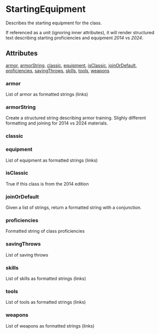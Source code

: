 # StartingEquipment

Describes the starting equipment for the class.

If referenced as a unit (ignoring inner attributes), it will render
structured text describing starting proficiencies and equipment *2014* vs
*2024*.

## Attributes

[armor](#armor), [armorString](#armorstring), [classic](#classic), [equipment](#equipment), [isClassic](#isclassic), [joinOrDefault](#joinordefault), [proficiencies](#proficiencies), [savingThrows](#savingthrows), [skills](#skills), [tools](#tools), [weapons](#weapons)

### armor

List of armor as formatted strings (links)

### armorString

Create a structured string describing armor training.
Slighly different formatting and joining for 2014 vs 2024 materials.

### classic


### equipment

List of equipment as formatted strings (links)

### isClassic

True if this class is from the 2014 edition

### joinOrDefault

Given a list of strings, return a formatted string with a conjunction.

### proficiencies

Formatted string of class proficiencies

### savingThrows

List of saving throws

### skills

List of skills as formatted strings (links)

### tools

List of tools as formatted strings (links)

### weapons

List of weapons as formatted strings (links)
